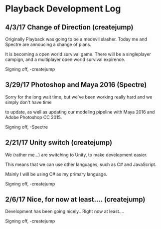 # Playback Development Log

## 4/3/17 Change of Direction (createjump)

Originally Playback was going to be a medevil slasher. Today me and Spectre are annoucing a change of plans.

It is becoming a open world survival game. There will be a singleplayer campign, and a multiplayer open world survival expirence.

Signing off, -createjump

## 3/29/17 Photoshop and Maya 2016 (Spectre)

Sorry for the long wait time, but we've been working really hard and we simply don't have time

to update, as well as updating our modeling pipeline with Maya 2016 and Adobe Photoshop CC 2015.

Signing off, -Spectre



## 2/21/17 Unity switch (createjump)

We (rather me...) are switching to Unity, to make development easier.

This means that we can use other languages, such as C# and JavaScript.

Mainly I will be using C# as my primary language.

Signing off, -createjump


## 2/6/17 Nice, for now at least.... (createjump)

Development has been going nicely.. Right now at least....

Signing off, -createjump

